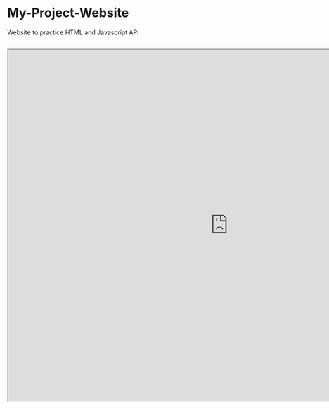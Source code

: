 # My-Project-Website
Website to practice HTML and Javascript API


##

<iframe src="https://public.tableau.com/views/MyInteractiveResume_10/InteractiveResume?:embed=y&:embed_code_version=3&:loadOrderID=0&:display_count=yes&:origin=viz_share_link?:embed=yes&:tabs=yes&:toolbar=yes" width="1000" height="800"></iframe> 

